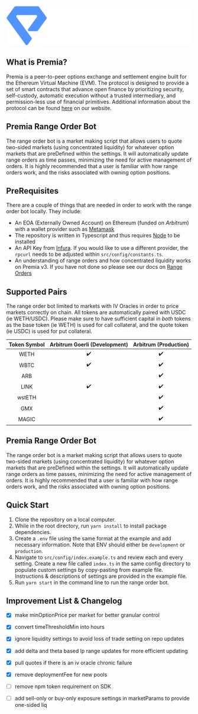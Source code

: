 <div align="center">
  <img src=".github/img/premia.png" alt=''>
</div>

## What is Premia?

Premia is a peer-to-peer options exchange and settlement engine built for the Ethereum Virtual Machine (EVM).
The protocol is designed to provide a set of smart contracts that advance open finance by prioritizing security,
self-custody, automatic execution without a trusted intermediary, and permission-less use of financial primitives.
Additional information about the protocol can be found [here](https://docs.premia.blue/) on our website.

## Premia Range Order Bot

The range order bot is a market making script that allows users to quote two-sided markets (using concentrated
liquidity) for whatever option markets that are preDefined within the settings. It will automatically update range
orders as time passes, minimizing the need for active management of orders. It is highly recommended that a user
is familiar with how range orders work, and the risks associated with owning option positions.

## PreRequisites

There are a couple of things that are needed in order to work with the range order bot locally. They include:

- An EOA (Externally Owned Account) on Ethereum (funded on _Arbitrum_) with a wallet provider such as [Metamask](https://metamask.io/)
- The repository is written in Typescript and thus requires [Node](https://nodejs.org/en/download) to be installed
- An API Key from [Infura](https://www.infura.io/). If you would like to use a different provider, the `rpcurl`
  needs to be adjusted within `src/config/constants.ts`.
- An understanding of range orders and how concentrated liquidity works on Premia v3. If you have not done so please
  see our docs on [Range Orders](https://docs.premia)

## Supported Pairs

The range order bot limited to markets with IV Oracles in order to price markets correctly on chain. All tokens are
automatically paired with USDC (ie WETH/USDC). Please make sure to have sufficient capital in _both_ tokens as the
base token (ie WETH) is used for call collateral, and the quote token (ie USDC) is used for put collateral.

<div align="center">

| Token Symbol | Arbitrum Goerli (Development) | Arbitrum (Production) |
| :----------: | :---------------------------: | :-------------------: |
|     WETH     |      :heavy_check_mark:       |  :heavy_check_mark:   |
|     WBTC     |      :heavy_check_mark:       |  :heavy_check_mark:   |
|     ARB      |                               |  :heavy_check_mark:   |
|     LINK     |      :heavy_check_mark:       |  :heavy_check_mark:   |
|    wstETH    |                               |  :heavy_check_mark:   |
|     GMX      |                               |  :heavy_check_mark:   |
|    MAGIC     |                               |  :heavy_check_mark:   |

</div>

## Premia Range Order Bot

The range order bot is a market making script that allows users to quote two-sided markets (using concentrated
liquidity) for whatever option markets that are preDefined within the settings. It will automatically update range
orders as time passes, minimizing the need for active management of orders. It is highly recommended that a user
is familiar with how range orders work, and the risks associated with owning option positions.

## Quick Start

1. Clone the repository on a local computer.
2. While in the root directory, run `yarn install` to install package dependencies.
3. Create a `.env` file using the same format at the example and add necessary information. Note that ENV should
   either be `development` or `production`.
4. Navigate to `src/config/index.example.ts` and review each and every setting. Create a new file called
   `index.ts` in the same config directory to populate custom settings by copy-pasting from example file. Instructions & descriptions of settings are provided in the example file.
5. Run `yarn start` in the command line to run the range order bot.

## Improvement List & Changelog

- [x] make minOptionPrice per market for better granular control
- [x] convert timeThresholdMin into hours
- [x] ignore liquidity settings to avoid loss of trade setting on repo updates
- [x] add delta and theta based lp range updates for more efficient updating
- [x] pull quotes if there is an iv oracle chronic failure
- [x] remove deploymentFee for new pools
- [ ] remove npm token requirement on SDK
- [ ] add sell-only or buy-only exposure settings in marketParams to provide one-sided liq

